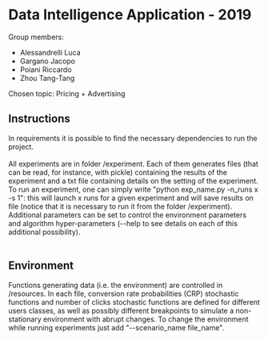 # Data Intelligence Application - 2019 
Group members:
- Alessandrelli Luca
- Gargano Jacopo
- Poiani Riccardo
- Zhou Tang-Tang

Chosen topic: Pricing + Advertising

## Instructions
In requirements it is possible to find the necessary dependencies to run the project. <br> <br>
All experiments are in folder /experiment. Each of them generates files (that can be read, for instance, 
with pickle) containing the results of the experiment and a txt file containing details on the setting
of the experiment. <br>
To run an experiment, one can simply write "python exp_name.py -n_runs x -s 1": this will launch x runs 
for a given experiment and will save results on file (notice that it is necessary to run it from the folder /experiment).
Additional parameters can be set to control the environment parameters and algorithm hyper-parameters (--help 
to see details on each of this additional possibility). <br> <br>

## Environment
Functions generating data (i.e. the environment) are controlled in /resources. 
In each file, conversion rate probabilities (CRP) stochastic functions and number of clicks 
stochastic functions are defined for different users classes, as well as possibly different
breakpoints to simulate a non-stationary environment with abrupt changes. 
To change the environment while running experiments just add "--scenario_name file_name".


